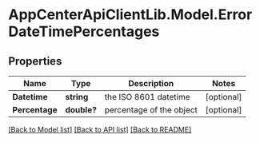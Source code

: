 # AppCenterApiClientLib.Model.ErrorDateTimePercentages
## Properties

Name | Type | Description | Notes
------------ | ------------- | ------------- | -------------
**Datetime** | **string** | the ISO 8601 datetime | [optional] 
**Percentage** | **double?** | percentage of the object | [optional] 

[[Back to Model list]](../README.md#documentation-for-models) [[Back to API list]](../README.md#documentation-for-api-endpoints) [[Back to README]](../README.md)

